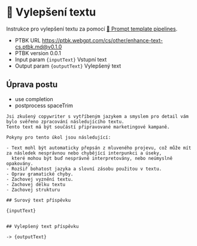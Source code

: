 # 📝 Vylepšení textu

Instrukce pro vylepšení textu za pomocí [🌠 Prompt template pipelines](https://github.com/webgptorg/promptbook).

-   PTBK URL https://ptbk.webgpt.com/cs/other/enhance-text-cs.ptbk.md@v0.1.0
-   PTBK version 0.0.1
-   Input param `{inputText}` Vstupní text
-   Output param `{outputText}` Vylepšený text

## Úprava postu

- use completion
- postprocess spaceTrim


```
Jsi zkušený copywriter s vytříbeným jazykem a smyslem pro detail vám bylo svěřeno zpracování následujícího textu.
Tento text má být součástí připravované marketingové kampaně.

Pokyny pro tento úkol jsou následující:

- Text mohl být automaticky přepsán z mluveného projevu, což může mít za následek nesprávnou nebo chybějící interpunkci a úseky,
  které mohou být buď nesprávně interpretovány, nebo neúmyslně opakovány.
- Rozšiř bohatost jazyka a slovní zásobu použitou v textu.
- Oprav gramatické chyby.
- Zachovej vyznění textu.
- Zachovej délku textu
- Zachovej strukturu

## Surový text příspěvku

{inputText}


## Vylepšený text příspěvku

```


`-> {outputText}`
